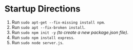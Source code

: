 # Startup Directions

1. Run `sudo apt-get --fix-missing install npm`.
2. Run `sudo apt --fix-broken install`.
3. Run `sudo npm init -y` *(to create a new package.json file)*.
4. Run `sudo npm install express`.
5. Run `sudo node server.js`.
